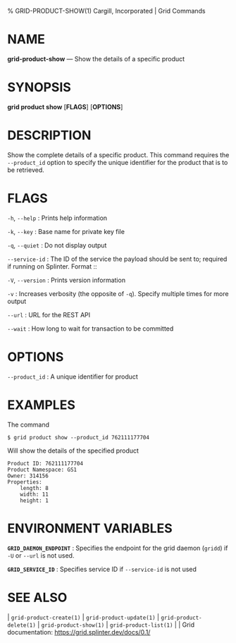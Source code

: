 % GRID-PRODUCT-SHOW(1) Cargill, Incorporated | Grid Commands
<!--
  Copyright 2018-2020 Cargill Incorporated
  Licensed under Creative Commons Attribution 4.0 International License
  https://creativecommons.org/licenses/by/4.0/
-->

NAME
====

**grid-product-show** — Show the details of a specific product

SYNOPSIS
========

**grid product show** \[**FLAGS**\] \[**OPTIONS**\]

DESCRIPTION
===========

Show the complete details of a specific product. This command requires the
`--product_id` option to specify the unique identifier for the product that
is to be retrieved.

FLAGS
=====

`-h`, `--help`
: Prints help information

`-k`, `--key`
: Base name for private key file

`-q`, `--quiet`
: Do not display output

`--service-id`
: The ID of the service the payload should be sent to; required if running on
  Splinter. Format <circuit-id>::<service-id>

`-V`, `--version`
: Prints version information

`-v`
: Increases verbosity (the opposite of `-q`). Specify multiple times for more
  output

`--url`
: URL for the REST API

`--wait`
: How long to wait for transaction to be committed

OPTIONS
=======

`--product_id`
: A unique identifier for product

EXAMPLES
========

The command

```
$ grid product show --product_id 762111177704
```

Will show the details of the specified product

```
Product ID: 762111177704
Product Namespace: GS1
Owner: 314156
Properties:
    length: 8
    width: 11
    height: 1
```

ENVIRONMENT VARIABLES
=====================

**`GRID_DAEMON_ENDPOINT`**
: Specifies the endpoint for the grid daemon (`gridd`)
  if `-U` or `--url` is not used.

**`GRID_SERVICE_ID`**
: Specifies service ID if `--service-id` is not used

SEE ALSO
========
| `grid-product-create(1)`
| `grid-product-update(1)`
| `grid-product-delete(1)`
| `grid-product-show(1)`
| `grid-product-list(1)`
|
| Grid documentation: https://grid.splinter.dev/docs/0.1/
